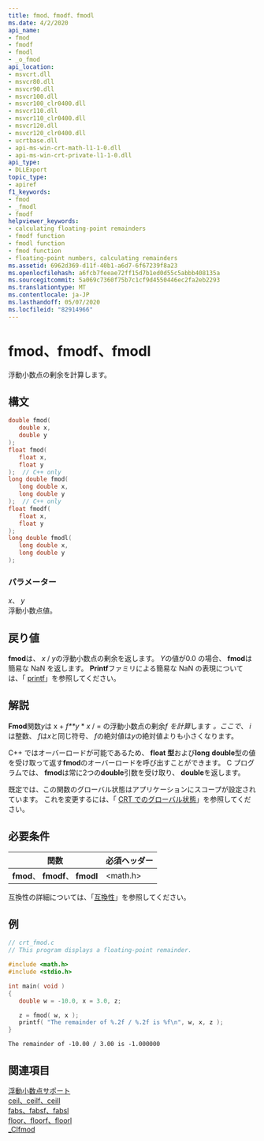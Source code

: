 ```yaml
---
title: fmod、fmodf、fmodl
ms.date: 4/2/2020
api_name:
- fmod
- fmodf
- fmodl
- _o_fmod
api_location:
- msvcrt.dll
- msvcr80.dll
- msvcr90.dll
- msvcr100.dll
- msvcr100_clr0400.dll
- msvcr110.dll
- msvcr110_clr0400.dll
- msvcr120.dll
- msvcr120_clr0400.dll
- ucrtbase.dll
- api-ms-win-crt-math-l1-1-0.dll
- api-ms-win-crt-private-l1-1-0.dll
api_type:
- DLLExport
topic_type:
- apiref
f1_keywords:
- fmod
- _fmodl
- fmodf
helpviewer_keywords:
- calculating floating-point remainders
- fmodf function
- fmodl function
- fmod function
- floating-point numbers, calculating remainders
ms.assetid: 6962d369-d11f-40b1-a6d7-6f67239f8a23
ms.openlocfilehash: a6fcb7feeae72ff15d7b1ed0d55c5abbb408135a
ms.sourcegitcommit: 5a069c7360f75b7c1cf9d4550446ec2fa2eb2293
ms.translationtype: MT
ms.contentlocale: ja-JP
ms.lasthandoff: 05/07/2020
ms.locfileid: "82914966"
---
```

# <a name="fmod-fmodf-fmodl"></a>fmod、fmodf、fmodl

浮動小数点の剰余を計算します。

## <a name="syntax"></a>構文

```C
double fmod(
   double x,
   double y
);
float fmod(
   float x,
   float y
);  // C++ only
long double fmod(
   long double x,
   long double y
);  // C++ only
float fmodf(
   float x,
   float y
);
long double fmodl(
   long double x,
   long double y
);
```

### <a name="parameters"></a>パラメーター

*x*、 *y*<br/>
浮動小数点値。

## <a name="return-value"></a>戻り値

**fmod**は、 *x* / *y*の浮動小数点の剰余を返します。 *Y*の値が0.0 の場合、 **fmod**は簡易な NaN を返します。 **Printf**ファミリによる簡易な NaN の表現については、「 [printf](printf-printf-l-wprintf-wprintf-l.md)」を参照してください。

## <a name="remarks"></a>解説

**Fmod**関数*y*は x + *f**y* \* *x* /  = の浮動小数点の剰余*f* *を計算*します *。ここで*、 *i*は整数、 *f*は*x*と同じ符号、 *f*の絶対値は*y*の絶対値よりも小さくなります。

C++ ではオーバーロードが可能であるため、 **float 型**および**long** **double**型の値を受け取って返す**fmod**のオーバーロードを呼び出すことができます。 C プログラムでは、 **fmod**は常に2つの**double**引数を受け取り、 **double**を返します。

既定では、この関数のグローバル状態はアプリケーションにスコープが設定されています。 これを変更するには、「 [CRT でのグローバル状態](../global-state.md)」を参照してください。

## <a name="requirements"></a>必要条件

|関数|必須ヘッダー|
|--------------|---------------------|
|**fmod**、 **fmodf**、 **fmodl**|\<math.h>|

互換性の詳細については、「[互換性](../../c-runtime-library/compatibility.md)」を参照してください。

## <a name="example"></a>例

```C
// crt_fmod.c
// This program displays a floating-point remainder.

#include <math.h>
#include <stdio.h>

int main( void )
{
   double w = -10.0, x = 3.0, z;

   z = fmod( w, x );
   printf( "The remainder of %.2f / %.2f is %f\n", w, x, z );
}
```

```Output
The remainder of -10.00 / 3.00 is -1.000000
```

## <a name="see-also"></a>関連項目

[浮動小数点サポート](../../c-runtime-library/floating-point-support.md)<br/>
[ceil、ceilf、ceill](ceil-ceilf-ceill.md)<br/>
[fabs、fabsf、fabsl](fabs-fabsf-fabsl.md)<br/>
[floor、floorf、floorl](floor-floorf-floorl.md)<br/>
[_CIfmod](../../c-runtime-library/cifmod.md)<br/>
